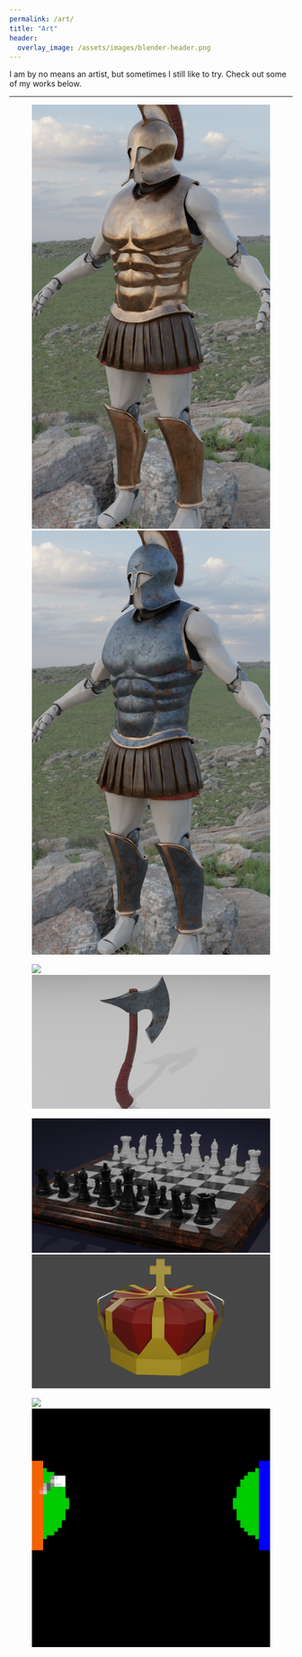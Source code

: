 ```yaml
---
permalink: /art/
title: "Art"
header:
  overlay_image: /assets/images/blender-header.png
---
```

I am by no means an artist, but sometimes I still like to try. Check out some of my works below.
<br>
<hr class="solid">

<figure class="half">
    <a href="/assets/images/RomanArmorBronze.png"><img src="/assets/images/RomanArmorBronze.png"></a>
    <a href="/assets/images/RomanArmorIron.png"><img src="/assets/images/RomanArmorIron.png"></a>
</figure>

<figure class="half">
    <a href="/assets/images/sword.png"><img src="/assets/images/sword.png"></a>
    <a href="/assets/images/axe.png"><img src="/assets/images/axe.png"></a>
</figure>

<figure class="half">
    <a href="/assets/images/Chessboard.png"><img src="/assets/images/Chessboard.png"></a>
    <a href="/assets/images/papercrown.png"><img src="/assets/images/papercrown.png"></a>
</figure>

<figure class="half">
    <a href="/assets/images/StreamOverOwl.gif"><img src="/assets/images/StreamOverOwl.gif"></a>
    <a href="/assets/images/PortalSlimeFlip.gif"><img src="/assets/images/PortalSlimeFlip.gif"></a>
</figure>